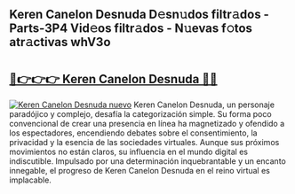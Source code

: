 ## Keren Canelon Desnuda D𝚎sn𝚞dos filtr𝚊dos - Parts-3P4 Vid𝚎os filtr𝚊dos - N𝚞evas f𝚘tos atr𝚊ctivas whV3o

# <h2><a href="http://mbd6hv.tromn.icu/?c=Keren+Canelon+Desnuda">🔗👉👉👉 Keren Canelon Desnuda 🔗🔗</a></h2>

[![Keren Canelon Desnuda nuevo](https://i.imgur.com/pEAQMta.gif)](http://mbd6hv.tromn.icu/?c=Keren+Canelon+Desnuda)
Keren Canelon Desnuda, un personaje paradójico y complejo, desafía la categorización simple. Su forma poco convencional de crear una presencia en línea ha magnetizado y ofendido a los espectadores, encendiendo debates sobre el consentimiento, la privacidad y la esencia de las sociedades virtuales. Aunque sus próximos movimientos no están claros, su influencia en el mundo digital es indiscutible. Impulsado por una determinación inquebrantable y un encanto innegable, el progreso de Keren Canelon Desnuda en el reino virtual es implacable.
